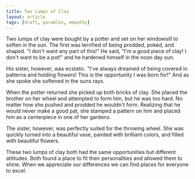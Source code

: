 ```yaml
---
title: Two Lumps of Clay
layout: article
tags: [draft, parables, empathy]
---
```

Two lumps of clay were bought by a potter and set on her windowsill to
soften in the sun. The first was terrified of being prodded, poked, and shaped.
"I don't want any part of this!" He said, "I'm a good piece of clay! I don't
want to be a pot!" and he hardened himself in the noon day sun.

His sister, however, was ecstatic. "I've always dreamed of being covered in
patterns and holding flowers! This is the opportunity I was born for!" And as
she spoke she softened in the suns rays.

When the potter returned she picked up both bricks of clay. She placed the
brother on her wheel and attempted to form him, but he was too hard. No matter
how she pushed and prodded he wouldn't form. Realizing that he would never make
a good pat, she stamped a pattern on him and placed him as a centerpiece in one
of her gardens.

The sister, however, was perfectly suited for the throwing wheel. She was
quickly turned into a beautiful vase, painted with brilliant colors, and filled
with beautiful flowers.

These two lumps of clay both had the same opportunities but different attitudes.
Both found a place to fit their personalities and allowed them to shine. When we
appreciate our differences we can find places for everyone to excel.
